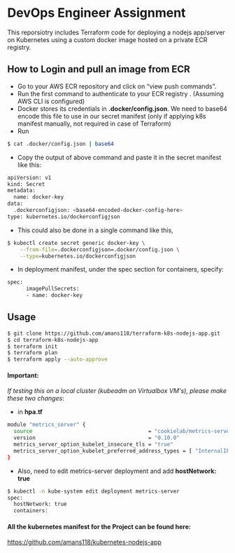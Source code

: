 # DevOps Engineer Assignment

This reporsiotry includes Terraform code for deploying a nodejs app/server on Kubernetes using a custom docker image hosted on a private ECR registry.

## How to Login and pull an image from ECR

* Go to your AWS ECR repository and click on “view push commands”.
* Run the first command to authenticate to your ECR registry . (Assuming AWS CLI is configured)
* Docker stores its credentials in **.docker/config.json**. We need to base64 encode this file to use in our secret manifest (only if applying k8s manifest manually, not required in case of Terraform)
* Run
```bash
$ cat .docker/config.json | base64
```
* Copy the output of above command and paste it in the secret manifest like this:
```bash
apiVersion: v1
kind: Secret
metadata:
  name: docker-key
data:
  .dockerconfigjson: <base64-encoded-docker-config-here>
type: kubernetes.io/dockerconfigjson
```
* This could also be done in a single command like this,
```bash
$ kubectl create secret generic docker-key \
    --from-file=.dockerconfigjson=.docker/config.json \
    --type=kubernetes.io/dockerconfigjson
```
* In deployment manifest, under the spec section for containers, specify:
```bash
spec:
	  imagePullSecrets:
	  - name: docker-key
```
## Usage

```bash
$ git clone https://github.com/amans118/terraform-k8s-nodejs-app.git
$ cd terraform-k8s-nodejs-app
$ terraform init
$ terraform plan
$ terraform apply --auto-approve
```
#### Important:
*If testing this on a local cluster (kubeadm on Virtualbox VM's), please make these two changes*:
* in **hpa.tf**
```bash
module "metrics_server" {
  source                                     = "cookielab/metrics-server/kubernetes"
  version                                    = "0.10.0"
  metrics_server_option_kubelet_insecure_tls = "true"
  metrics_server_option_kubelet_preferred_address_types = [ "InternalIP", "ExternalIP", "Hostname", "InternalDNS", "ExternalDNS" ]
}
```
* Also, need to edit metrics-server deployment and add **hostNetwork: true** 
```bash
$ kubectl -n kube-system edit deployment metrics-server
spec:
  hostNetwork: true
  containers:
 ```

#### All the kubernetes manifest for the Project can be found here:
https://github.com/amans118/kubernetes-nodejs-app
